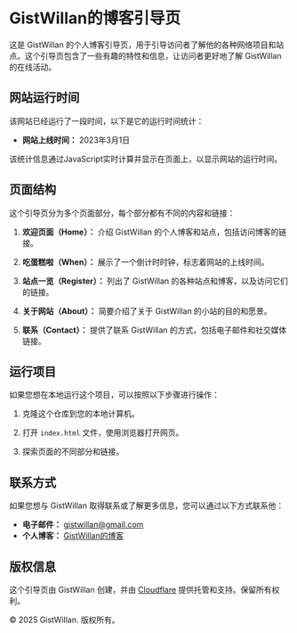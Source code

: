 # GistWillan的博客引导页

这是 GistWillan 的个人博客引导页，用于引导访问者了解他的各种网络项目和站点。这个引导页包含了一些有趣的特性和信息，让访问者更好地了解 GistWillan 的在线活动。

## 网站运行时间

该网站已经运行了一段时间，以下是它的运行时间统计：

- **网站上线时间：** 2023年3月1日

该统计信息通过JavaScript实时计算并显示在页面上，以显示网站的运行时间。

## 页面结构

这个引导页分为多个页面部分，每个部分都有不同的内容和链接：

1. **欢迎页面（Home）：** 介绍 GistWillan 的个人博客和站点，包括访问博客的链接。

2. **吃蛋糕啦（When）：** 展示了一个倒计时时钟，标志着网站的上线时间。

3. **站点一览（Register）：** 列出了 GistWillan 的各种站点和博客，以及访问它们的链接。

4. **关于网站（About）：** 简要介绍了关于 GistWillan 的小站的目的和愿景。

5. **联系（Contact）：** 提供了联系 GistWillan 的方式，包括电子邮件和社交媒体链接。

## 运行项目

如果您想在本地运行这个项目，可以按照以下步骤进行操作：

1. 克隆这个仓库到您的本地计算机。

2. 打开 `index.html` 文件，使用浏览器打开网页。

3. 探索页面的不同部分和链接。

## 联系方式

如果您想与 GistWillan 取得联系或了解更多信息，您可以通过以下方式联系他：

- **电子邮件：** [gistwillan@gmail.com](mailto:gistwillan@gmail.com)
- **个人博客：** [GistWillan的博客](https://blog.gistwillan.top/)

## 版权信息

这个引导页由 GistWillan 创建，并由 [Cloudflare](https://cloudflare.com/) 提供托管和支持。保留所有权利。

© 2025 GistWillan. 版权所有。
